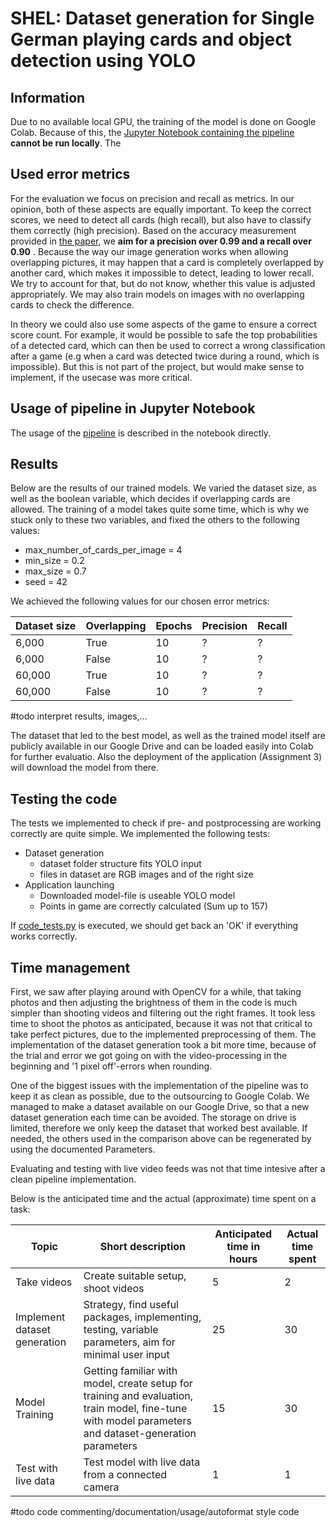 # SHEL: Dataset generation for Single German playing cards and object detection using YOLO

## Information

Due to no available local GPU, the training of the model is done on Google Colab. Because of this, the [Jupyter Notebook containing the pipeline](../src/pipeline.ipynb) **cannot be run locally**. The 

## Used error metrics
For the evaluation we focus on precision and recall as metrics. In our opinion, both of these aspects are equally important. To keep the correct scores, we need to detect all cards (high recall), but also have to classify them correctly (high precision). Based on the accuracy measurement provided in [the paper](https://arxiv.org/pdf/2109.11861.pdf), we **aim for a precision over 0.99 and a recall over 0.90** . Because the way our image generation works when allowing overlapping pictures, it may happen that a card is completely overlapped by another card, which makes it impossible to detect, leading to lower recall. We try to account for that, but do not know, whether this value is adjusted appropriately. We may also train models on images with no overlapping cards to check the difference.

In theory we could also use some aspects of the game to ensure a correct score count. For example, it would be possible to safe the top probabilities of a detected card, which can then be used to correct a wrong classification after a game (e.g when a card was detected twice during a round, which is impossible). But this is not part of the project, but would make sense to implement, if the usecase was more critical.



## Usage of pipeline in Jupyter Notebook
The usage of the [pipeline](../src/pipeline.ipynb) is described in the notebook directly.


## Results
Below are the results of our trained models. We varied the dataset size, as well as the boolean variable, which decides if overlapping cards are allowed. The training of a model takes quite some time, which is why we stuck only to these two variables, and fixed the others to the following values:

- max_number_of_cards_per_image = 4
- min_size = 0.2
- max_size = 0.7
- seed = 42

We achieved the following values for our chosen error metrics:

|Dataset size|Overlapping|Epochs|Precision|Recall|
|---|---|---|---|---|
|6,000|True|10|?|?|
|6,000|False|10|?|?|
|60,000|True|10|?|?|
|60,000|False|10|?|?|


#todo interpret results, images,...


The dataset that led to the best model, as well as the trained model itself are publicly available in our Google Drive and can be loaded easily into Colab for further evaluatio. Also the deployment of the application (Assignment 3) will download the model from there.


## Testing the code
The tests we implemented to check if pre- and postprocessing are working correctly are quite simple. We implemented the following tests:

- Dataset generation
    - dataset folder structure fits YOLO input
    - files in dataset are RGB images and of the right size
- Application launching
    - Downloaded model-file is useable YOLO model
    - Points in game are correctly calculated (Sum up to 157)

If  [code_tests.py](../src/code_tests.py) is executed, we should get back an 'OK' if everything works correctly.

## Time management

First, we saw after playing around with OpenCV for a while, that taking photos and then adjusting the brightness of them in the code is much simpler than shooting videos and filtering out the right frames. It took less time to shoot the photos as anticipated, because it was not that critical to take perfect pictures, due to the implemented preprocessing of them. The implementation of the dataset generation took a bit more time, because of the trial and error we got going on with the video-processing in the beginning and '1 pixel off'-errors when rounding.


One of the biggest issues with the implementation of the pipeline was to keep it as clean as possible, due to the outsourcing to Google Colab. We managed to make a dataset available on our Google Drive, so that a new dataset generation each time can be avoided. The storage on drive is limited, therefore we only keep the dataset that worked best available. If needed, the others used in the comparison above can be regenerated by using the documented Parameters.

Evaluating and testing with live video feeds was not that time intesive after a clean pipeline implementation.

Below is the anticipated time and the actual (approximate) time spent on a task:

|Topic|Short description|Anticipated time in hours|Actual time spent|
|---|---|---|---|
|Take videos|Create suitable setup, shoot videos|5|2|
|Implement dataset generation|Strategy, find useful packages, implementing, testing, variable parameters, aim for minimal user input|25|30|
|Model Training|Getting familiar with model, create setup for training and evaluation, train model, fine-tune with model parameters and dataset-generation parameters|15|30|
|Test with live data|Test model with live data from a connected camera|1|1|





#todo
code commenting/documentation/usage/autoformat style code